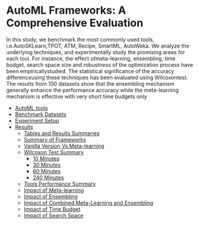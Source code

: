 # AutoML Frameworks: A Comprehensive Evaluation
In this study, we benchmark the most commonly used tools, i.e.AutoSKLearn,TPOT, ATM, Recipe, SmartML, AutoWeka.
We analyze the underlying techniques, and experimentally study the promising areas for each tool. For instance, the effect ofmeta-learning, ensembling, time budget, search space size and robustness of the optimization process have been empiricallystudied. The statistical significance of the accuracy differenceusing these techniques has been evaluated using Wilcoxontest. The results from 100 datasets show that the ensembling mechanism generally enhance the performance accuracy while the meta-learning mechanism is effective with very short time budgets only
* [AutoML tools](https://datasystemsgrouput.github.io/AutoMLBenchmarking/automltools)
* [Benchmark Datasets](https://datasystemsgrouput.github.io/AutoMLBenchmarking/datasets)
* [Experiment Setup](https://datasystemsgrouput.github.io/AutoMLBenchmarking/setup)
* [Results](https://datasystemsgrouput.github.io/AutoMLBenchmarking/results)
   * [Tables and Results Summaries](https://datasystemsgrouput.github.io/AutoMLBenchmarking/results#tables-and-results-summaries)
    * [Summary of Frameworks](https://datasystemsgrouput.github.io/AutoMLBenchmarking/results#summary-of-frameworks)
    * [Vanilla Version Vs Meta-learning](https://datasystemsgrouput.github.io/AutoMLBenchmarking/results#vanilla-version-vs-meta-learning)
    * [Wilcoxon Test Summary](https://datasystemsgrouput.github.io/AutoMLBenchmarking/results#wilcoxon-test-summary)
      * [10  Minutes](https://datasystemsgrouput.github.io/AutoMLBenchmarking/results#10-minutes)
      * [30  Minutes](https://datasystemsgrouput.github.io/AutoMLBenchmarking/results#30-minutes)
      * [60  Minutes](https://datasystemsgrouput.github.io/AutoMLBenchmarking/results#60-minutes)
      * [240  Minutes](https://datasystemsgrouput.github.io/AutoMLBenchmarking/results#240-minutes)
  * [Tools Performance Summary](https://datasystemsgrouput.github.io/AutoMLBenchmarking/results#tools-performance-summary)   
  * [Impact of Meta-learning](https://datasystemsgrouput.github.io/AutoMLBenchmarking/results#impact-of-meta-learning)
  * [Impact of Ensembling](https://datasystemsgrouput.github.io/AutoMLBenchmarking/results#impact-of-ensembling)
  * [Impact of Combined Meta-Learning and Ensembling](https://datasystemsgrouput.github.io/AutoMLBenchmarking/results#impact-of-combined-meta-learning-and-ensembling)
  * [Impact of Time Budget](https://datasystemsgrouput.github.io/AutoMLBenchmarking/results#impact-of-time-budget)
  * [Impact of Search Space](https://datasystemsgrouput.github.io/AutoMLBenchmarking/results#impact-of-search-space)

